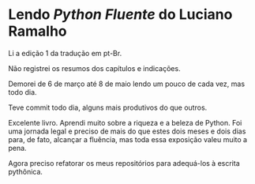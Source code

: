 # Lendo *Python Fluente* do Luciano Ramalho

Li a edição 1 da tradução em pt-Br.

Não registrei os resumos dos capítulos e indicações.

Demorei de 6 de março até 8 de maio lendo um pouco de cada vez, mas todo dia.

Teve commit todo dia, alguns mais produtivos do que outros.

Excelente livro. Aprendi muito sobre a riqueza e a beleza de Python. Foi uma jornada legal e preciso de mais do que estes dois meses e dois dias para, de fato, alcançar a fluência, mas toda essa exposição valeu muito a pena.

Agora preciso refatorar os meus repositórios para adequá-los à escrita pythônica.
